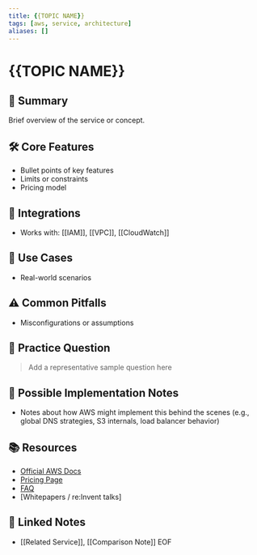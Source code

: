 ```yaml
---
title: {{TOPIC NAME}}
tags: [aws, service, architecture]
aliases: []
---
```


# {{TOPIC NAME}}

## 📌 Summary
Brief overview of the service or concept.

## 🛠️ Core Features
- Bullet points of key features
- Limits or constraints
- Pricing model

## 🔗 Integrations
- Works with: [[IAM]], [[VPC]], [[CloudWatch]]

## 📘 Use Cases
- Real-world scenarios

## ⚠️ Common Pitfalls
- Misconfigurations or assumptions

## 🧪 Practice Question
> Add a representative sample question here

## 💭 Possible Implementation Notes
- Notes about how AWS might implement this behind the scenes (e.g., global DNS strategies, S3 internals, load balancer behavior)

## 📚 Resources
- [Official AWS Docs](https://docs.aws.amazon.com/)
- [Pricing Page](https://aws.amazon.com/pricing/)
- [FAQ](https://aws.amazon.com/faqs/)
- [Whitepapers / re:Invent talks]

## 🔁 Linked Notes
- [[Related Service]], [[Comparison Note]]
EOF
